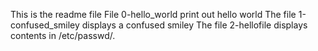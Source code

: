 This is the readme file
File 0-hello_world print out hello world
The file 1-confused_smiley displays a confused smiley
The file 2-hellofile displays contents in /etc/passwd/.
